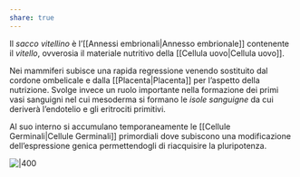 ```yaml
---
share: true
---
```

Il *sacco vitellino* è l’[[Annessi embrionali|Annesso embrionale]] contenente il *vitello*, ovverosia il materiale nutritivo della [[Cellula uovo|Cellula uovo]].

Nei mammiferi subisce una rapida regressione venendo sostituito dal cordone ombelicale e dalla [[Placenta|Placenta]] per l’aspetto della nutrizione.
Svolge invece un ruolo importante nella formazione dei primi vasi sanguigni nel cui mesoderma si formano le *isole sanguigne* da cui deriverà l’endotelio e gli eritrociti primitivi.

Al suo interno si accumulano temporaneamente le [[Cellule Germinali|Cellule Germinali]] primordiali dove subiscono una modificazione dell’espressione genica permettendogli di riacquisire la pluripotenza.

![|400](9896890a3d00e8b37d9aed1b8099e5b8_MD5%201.png)